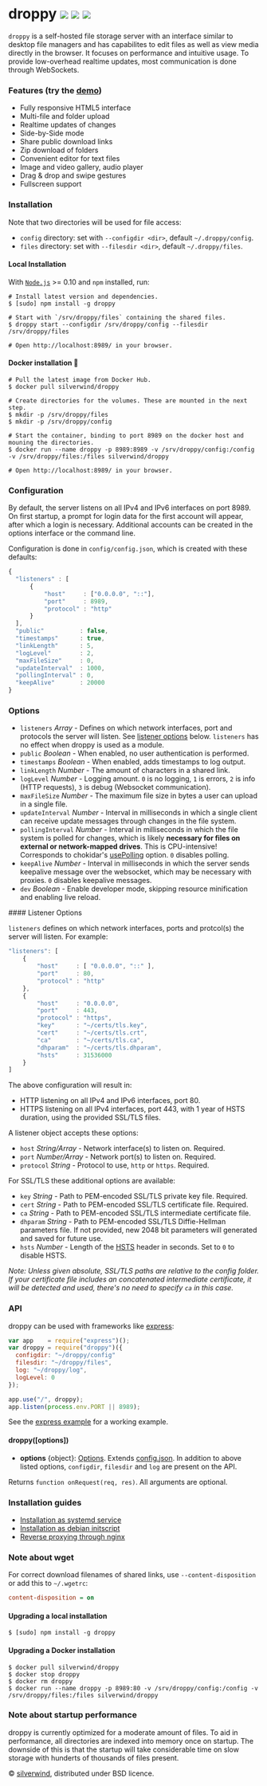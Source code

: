 # droppy [![](https://img.shields.io/npm/v/droppy.svg)](https://www.npmjs.org/package/droppy) [![](https://img.shields.io/badge/licence-bsd-blue.svg)](https://raw.githubusercontent.com/silverwind/droppy/master/LICENSE) [![](http://img.shields.io/npm/dm/droppy.svg)](https://www.npmjs.org/package/droppy)

`droppy` is a self-hosted file storage server with an interface similar to desktop file managers and has capabilites to edit files as well as view media directly in the browser. It focuses on performance and intuitive usage. To provide low-overhead realtime updates, most communication is done through WebSockets.

### Features (try the <a target="_blank" href="https://droppy.silverwind.io">demo</a>)
* Fully responsive HTML5 interface
* Multi-file and folder upload
* Realtime updates of changes
* Side-by-Side mode
* Share public download links
* Zip download of folders
* Convenient editor for text files
* Image and video gallery, audio player
* Drag & drop and swipe gestures
* Fullscreen support

### Installation

Note that two directories will be used for file access:

- `config` directory: set with `--configdir <dir>`, default `~/.droppy/config`.
- `files` directory: set with `--filesdir <dir>`, default `~/.droppy/files`.

#### Local Installation
With [`Node.js`](https://nodejs.org) >= 0.10 and `npm` installed, run:

```console
# Install latest version and dependencies.
$ [sudo] npm install -g droppy

# Start with `/srv/droppy/files` containing the shared files.
$ droppy start --configdir /srv/droppy/config --filesdir /srv/droppy/files

# Open http://localhost:8989/ in your browser.
```

#### Docker installation :whale:
```console
# Pull the latest image from Docker Hub.
$ docker pull silverwind/droppy

# Create directories for the volumes. These are mounted in the next step.
$ mkdir -p /srv/droppy/files
$ mkdir -p /srv/droppy/config

# Start the container, binding to port 8989 on the docker host and mouning the directories.
$ docker run --name droppy -p 8989:8989 -v /srv/droppy/config:/config -v /srv/droppy/files:/files silverwind/droppy

# Open http://localhost:8989/ in your browser.
```

### Configuration

By default, the server listens on all IPv4 and IPv6 interfaces on port 8989. On first startup, a prompt for login data for the first account will appear, after which a login is necessary. Additional accounts can be created in the options interface or the command line.

Configuration is done in `config/config.json`, which is created with these defaults:
```javascript
{
  "listeners" : [
      {
          "host"     : ["0.0.0.0", "::"],
          "port"     : 8989,
          "protocol" : "http"
      }
  ],
  "public"          : false,
  "timestamps"      : true,
  "linkLength"      : 5,
  "logLevel"        : 2,
  "maxFileSize"     : 0,
  "updateInterval"  : 1000,
  "pollingInterval" : 0,
  "keepAlive"       : 20000
}
```
### Options
- `listeners` *Array* - Defines on which network interfaces, port and protocols the server will listen. See [listener options](#listener-options) below. `listeners` has no effect when droppy is used as a module.
- `public` *Boolean* - When enabled, no user authentication is performed.
- `timestamps` *Boolean* - When enabled, adds timestamps to log output.
- `linkLength` *Number* - The amount of characters in a shared link.
- `logLevel` *Number* - Logging amount. `0` is no logging, `1` is errors, `2` is info (HTTP requests), `3` is debug (Websocket communication).
- `maxFileSize` *Number* - The maximum file size in bytes a user can upload in a single file.
- `updateInterval` *Number* - Interval in milliseconds in which a single client can receive update messages through changes in the file system.
- `pollingInterval` *Number* - Interval in milliseconds in which the file system is polled for changes, which is likely **necessary for files on external or network-mapped drives**. This is CPU-intensive! Corresponds to chokidar's [usePolling](https://github.com/paulmillr/chokidar#performance) option. `0` disables polling.
- `keepAlive` *Number* - Interval in milliseconds in which the server sends keepalive message over the websocket, which may be necessary with proxies. `0` disables keepalive messages.
- `dev` *Boolean* - Enable developer mode, skipping resource minification and enabling live reload.

<a name="listener-options" />
#### Listener Options

`listeners` defines on which network interfaces, ports and protcol(s) the server will listen. For example:

```javascript
"listeners": [
    {
        "host"     : [ "0.0.0.0", "::" ],
        "port"     : 80,
        "protocol" : "http"
    },
    {
        "host"     : "0.0.0.0",
        "port"     : 443,
        "protocol" : "https",
        "key"      : "~/certs/tls.key",
        "cert"     : "~/certs/tls.crt",
        "ca"       : "~/certs/tls.ca",
        "dhparam"  : "~/certs/tls.dhparam",
        "hsts"     : 31536000
    }
]
```
The above configuration will result in:
- HTTP listening on all IPv4 and IPv6 interfaces, port 80.
- HTTPS listening on all IPv4 interfaces, port 443, with 1 year of HSTS duration, using the provided SSL/TLS files.

A listener object accepts these options:
- `host` *String/Array* - Network interface(s) to listen on. Required.
- `port` *Number/Array* - Network port(s) to listen on. Required.
- `protocol` *String* - Protocol to use, `http` or `https`. Required.

For SSL/TLS these additional options are available:
- `key` *String* - Path to PEM-encoded SSL/TLS private key file. Required.
- `cert` *String* - Path to PEM-encoded SSL/TLS certificate file. Required.
- `ca` *String* - Path to PEM-encoded SSL/TLS intermediate certificate file.
- `dhparam` *String* - Path to PEM-encoded SSL/TLS Diffie-Hellman parameters file. If not provided, new 2048 bit parameters will generated and saved for future use.
- `hsts` *Number* - Length of the [HSTS](http://en.wikipedia.org/wiki/HTTP_Strict_Transport_Security) header in seconds. Set to `0` to disable HSTS.

*Note: Unless given absolute, SSL/TLS paths are relative to the config folder. If your certificate file includes an concatenated intermediate certificate, it will be detected and used, there's no need to specify `ca` in this case.*

### API
droppy can be used with frameworks like [express](https://github.com/strongloop/express):
```js
var app    = require("express")();
var droppy = require("droppy")({
  configdir: "~/droppy/config"
  filesdir: "~/droppy/files",
  log: "~/droppy/log",
  logLevel: 0
});

app.use("/", droppy);
app.listen(process.env.PORT || 8989);
```
See the [express example](https://github.com/silverwind/droppy/blob/master/examples/express.js) for a working example.

#### droppy([options])
- **options** {object}: [Options](#Options). Extends [config.json](#Configuration). In addition to above listed options, `configdir`, `filesdir` and `log` are present on the API.

Returns `function onRequest(req, res)`. All arguments are optional.

### Installation guides
- [Installation as systemd service](https://github.com/silverwind/droppy/wiki/Systemd-Installation)
- [Installation as debian initscript](https://github.com/silverwind/droppy/wiki/Debian-Installation)
- [Reverse proxying through nginx](https://github.com/silverwind/droppy/wiki/Nginx-reverse-proxy)

### Note about wget
For correct download filenames of shared links, use `--content-disposition` or add this to `~/.wgetrc`:

```ini
content-disposition = on
```

#### Upgrading a local installation
```console
$ [sudo] npm install -g droppy
```

#### Upgrading a Docker installation
```console
$ docker pull silverwind/droppy
$ docker stop droppy
$ docker rm droppy
$ docker run --name droppy -p 8989:80 -v /srv/droppy/config:/config -v /srv/droppy/files:/files silverwind/droppy
```

### Note about startup performance
droppy is currently optimized for a moderate amount of files. To aid in performance, all directories are indexed into memory once on startup. The downside of this is that the startup will take considerable time on slow storage with hunderts of thousands of files present.

© [silverwind](https://github.com/silverwind), distributed under BSD licence.
